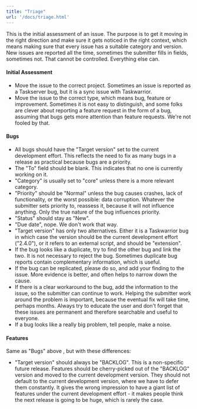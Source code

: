 ```yaml
---
title: "Triage"
url: '/docs/triage.html'
---
```

<div class="col-md-10 main">
 <div class="row">
  <a name="triage">
  </a>
  <p>
   This is the initial assessment of an issue. The purpose is to get
              it moving in the right direction and make sure it gets noticed in
              the right context, which means making sure that every issue has a
              suitable category and version. New issues are reported all the
              time, sometimes the submitter fills in fields, sometimes not.
              That cannot be controlled. Everything else can.
  </p>
  <a name="initial">
  </a>
  <h4>
   Initial Assessment
  </h4>
  <p>
   <ul>
    <li>
     Move the issue to the correct project. Sometimes an issue is
                  reported as a Taskserver bug, but it is a sync issue with
                  Taskwarrior.
    </li>
    <li>
     Move the issue to the correct type, which means bug, feature
                  or improvement. Sometimes it is not easy to distinguish, and
                  some folks are clever about reporting a feature request in
                  the form of a bug, assuming that bugs gets more attention
                  than feature requests. We're not fooled by that.
    </li>
   </ul>
  </p>
  <a name="bugs">
  </a>
  <h4>
   Bugs
  </h4>
  <p>
   <ul>
    <li>
     All bugs should have the "Target version" set to the current
                  development effort. This reflects the need to fix as many bugs
                  in a release as practical because bugs are a priority.
    </li>
    <li>
     The "To" field should be blank. This indicates that no one is
                  currently working on it.
    </li>
    <li>
     "Category" is usually set to "core" unless there is a more
                  relevant category.
    </li>
    <li>
     "Priority" should be "Normal" unless the bug causes crashes,
                  lack of functionality, or the worst possible: data corruption.
                  Whatever the submitter sets priority to, reassess it, because
                  it will not influence anything. Only the true nature of the
                  bug influences priority.
    </li>
    <li>
     "Status" should stay as "New".
    </li>
    <li>
     "Due date", nope. We don't work that way.
    </li>
    <li>
     "Target version" has only two alternatives. Either it is a
                  Taskwarrior bug in which case the version should be the
                  current development effort ("2.4.0"), or it refers to an
                  external script, and should be "extension".
    </li>
    <li>
     If the bug looks like a duplicate, try to find the other bug
                  and link the two.  It is not necessary to reject the bug.
                  Sometimes duplicate bug reports contain complementary
                  information, which is useful.
    </li>
    <li>
     If the bug can be replicated, please do so, and add your
                  finding to the issue.  More evidence is better, and often
                  helps to narrow down the cause.
    </li>
    <li>
     If there is a clear workaround to the bug, add the information
                  to the issue, so the submitter can continue to work. Helping
                  the submitter work around the problem is important, because
                  the eventual fix will take time, perhaps months.  Always try
                  to educate the user and don't forget that these issues are
                  permanent and therefore searchable and useful to everyone.
    </li>
    <li>
     If a bug looks like a really big problem, tell people, make a
                  noise.
    </li>
   </ul>
  </p>
  <a name="features">
  </a>
  <h4>
   Features
  </h4>
  <p>
   Same as "Bugs" above , but with these differences:
   <ul>
    <li>
     "Target version" should always be "BACKLOG". This is a
                  non-specific future release. Features should be cherry-picked
                  out of the "BACKLOG" version and moved to the current
                  development version. They should not default to the current
                  development version, where we have to defer them constantly.
                  It gives the wrong impression to have a giant list of
                  features under the current development effort - it makes
                  people think the next release is going to be huge, which is
                  rarely the case.
    </li>
   </ul>
  </p>
 </div>
 <br/>
 <br/>
</div>

